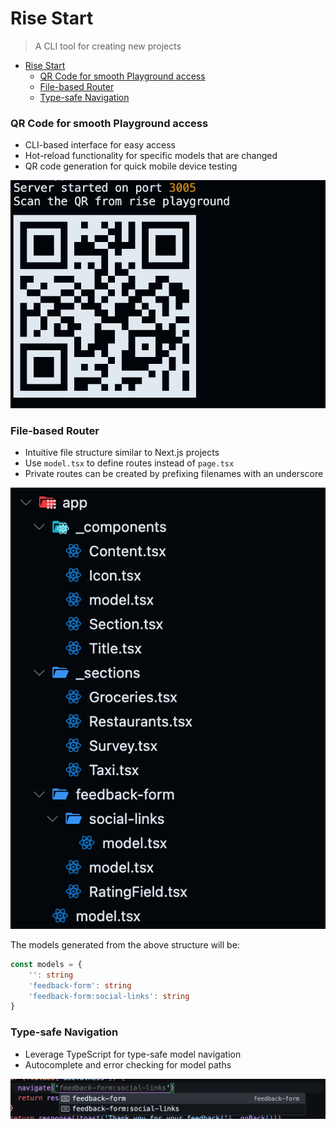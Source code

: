 #  Rise Start

> A CLI tool for creating new projects


- [Rise Start](#rise-start)
    - [QR Code for smooth Playground access](#qr-code-for-smooth-playground-access)
    - [File-based Router](#file-based-router)
    - [Type-safe Navigation](#type-safe-navigation)


### QR Code for smooth Playground access

- CLI-based interface for easy access
- Hot-reload functionality for specific models that are changed
- QR code generation for quick mobile device testing

![QR Code Example](./assets/qr.png)

### File-based Router

- Intuitive file structure similar to Next.js projects
- Use `model.tsx` to define routes instead of `page.tsx`
- Private routes can be created by prefixing filenames with an underscore


![Directory Structure](./assets/dir.png)

The models generated from the above structure will be:


```ts
const models = {
    '': string
    'feedback-form': string
    'feedback-form:social-links': string
}
```

### Type-safe Navigation

- Leverage TypeScript for type-safe model navigation
- Autocomplete and error checking for model paths

![Type-safe Navigation](./assets/ts.png)
